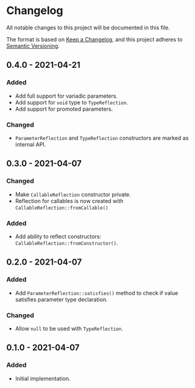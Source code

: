 # Changelog

All notable changes to this project will be documented in this file.

The format is based on [Keep a Changelog](https://keepachangelog.com/en/1.0.0/),
and this project adheres to [Semantic Versioning](https://semver.org/spec/v2.0.0.html).

## 0.4.0 - 2021-04-21
### Added
- Add full support for variadic parameters. 
- Add support for `void` type to `TypeReflection`.
- Add support for promoted parameters.

### Changed
- `ParameterReflection` and `TypeReflection` constructors are marked as internal API.

## 0.3.0 - 2021-04-07
### Changed
- Make `CallableReflection` constructor private.
- Reflection for callables is now created with `CallableReflection::fromCallable()` 

### Added
- Add ability to reflect constructors: `CallableReflection::fromConstructor()`.

## 0.2.0 - 2021-04-07
### Added
- Add `ParameterReflection::satisfies()` method to check if value satisfies parameter type declaration.

### Changed
- Allow `null` to be used with `TypeReflection`.

## 0.1.0 - 2021-04-07
### Added
- Initial implementation.
